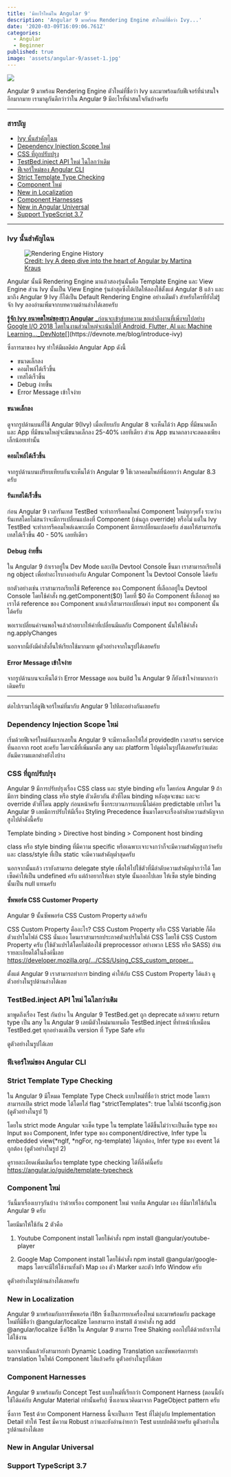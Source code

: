 ```yaml
---
title: 'มีอะไรใหม่ใน Angular 9'
description: 'Angular 9 มาพร้อม Rendering Engine ตัวใหม่ที่ชื่อว่า Ivy...'
date: '2020-03-09T16:09:06.761Z'
categories:
  - Angular
  - Beginner
published: true
image: 'assets/angular-9/asset-1.jpg'
---
```


![](assets/angular-9/asset-1.jpg)

Angular 9 มาพร้อม Rendering Engine ตัวใหม่ที่ชื่อว่า Ivy และมาพร้อมกับฟีเจอร์ที่น่าสนใจอีกมากมาย เรามาดูกันดีกว่าว่าใน Angular 9 มีอะไรที่น่าสนใจกันบ้างครับ

---

### สารบัญ

- [Ivy นั้นสำคัญไฉน](blog/angular-9/#ivy-นั้นสำคัญไฉน)
- [Dependency Injection Scope ใหม่](blog/angular-pwa#pwa-คืออะไร)
- [CSS ที่ถูกปรับปรุง](blog/angular-pwa#ทำไมถึงต้องทำ-pwa)
- [TestBed.inject API ใหม่ ไฉไลกว่าเดิม](blog/angular-pwa#พบกับพระเอกตัวจริง-service-worker)
- [ฟีเจอร์ใหม่ของ Angular CLI](blog/angular-pwa#set-up-project-ด้วย-angular-cli)
- [Strict Template Type Checking](blog/angular-pwa#ตั้งค่า-service-worker-ด้วย-ngsw-configjson)
- [Component ใหม่](blog/angular-pwa#ตั้งค่า-app-ด้วย-manifestjson)
- [New in Localization](blog/angular-pwa#ทดสอบการใช้งาน-pwa)
- [Component Harnesses](blog/angular-pwa#ทดสอบการใช้งาน-pwa)
- [New in Angular Universal](blog/angular-pwa#ทดสอบการใช้งาน-pwa)
- [Support TypeScript 3.7](blog/angular-9#suport-typescript-37)

---

### Ivy นั้นสำคัญไฉน

<figure>
  <img src="assets/angular-9/asset-2.png" alt="Rendering Engine History"/>
  <figcaption>
    <a href="https://t.co/Z1M3TIWzL4?amp=1">Credit: Ivy A deep dive into the heart of Angular by Martina Kraus</a>
  </figcaption>
</figure>

Angular นั้นมี Rendering Engine มาแล้วสองรุ่นนั่นคือ Template Engine และ View Engine
ส่วน Ivy นั้นเป็น View Engine รุ่นล่าสุดซึ่งได้เปิดให้ลองใช้ตั้งแต่ Angular 8 แล้ว และมาถึง Angular 9
Ivy ก็ได้เป็น Default Rendering Engine อย่างเต็มตัว สำหรับใครที่ยังไม่รู้จัก Ivy ลองอ่านเพิ่มจากบทความด้านล่างได้เลยครับ

[**รู้จัก Ivy อนาคตใหม่ของชาว Angular**
\_ก่อนจะเข้าสู่บทความ ขอเล่าถึงงานที่เพิ่งจบไปอย่าง Google I/O 2018 โดยในงานส่วนใหญ่จะเน้นไปที่ Android, Flutter, AI และ Machine Learning…\_DevNote](https://devnote.me/blog/introduce-ivy 'https://devnote.me/blog/introduce-ivy')[](https://devnote.me/blog/introduce-ivy)

ซึ่งการมาของ Ivy ทำให้มีผลดีต่อ Angular App ดังนี้

- ขนาดเล็กลง
- คอมไพล์ได้เร็วขึ้น
- เทสได้เร็วขึ้น
- Debug ง่ายขึ้น
- Error Message เข้าใจง่าย

#### ขนาดเล็กลง

ดูจากรูปด้านบนที่ใช้ Angular 9(Ivy) เมื่อเทียบกับ Angular 8 จะเห็นได้ว่า App ที่มีขนาดเล็กและ App ที่มีขนาดใหญ่จะมีขนาดเล็กลง 25-40% เลยทีเดียว ส่วน App ขนาดกลางจะลดลงเพียงเล็กน้อยเท่านั้น

#### คอมไพล์ได้เร็วขึ้น

จากรูปด้านบนเปรียบเทียบกันจะเห็นได้ว่า Angular 9 ใช้เวลาคอมไพล์ที่น้อยกว่า Angular 8.3 ครับ

#### รันเทสได้เร็วขึ้น

ก่อน Angular 9 เวลารันเทส TestBed จะทำการรีคอมไพล์ Component ใหม่ทุกๆครั้ง ระหว่างรันเทสโดยไม่สนว่าจะมีการเปลี่ยนแปลงที่ Component (เช่นถูก override) หรือไม่ แต่ใน Ivy TestBed จะทำการรีคอมไพล์เฉพาะเมื่อ Component มีการเปลี่ยนแปลงครับ ส่งผลให้สามารถรันเทสได้เร็วขึ้น 40 - 50% เลยทีเดียว

#### Debug ง่ายขึ้น

ใน Angular 9 ถ้าเราอยู่ใน Dev Mode และเปิด Devtool Console ขึ้นมา เราสามารถเรียกใช้ ng object เพื่อทำอะไรบางอย่างกับ Angular Component ใน Devtool Console ได้ครับ

ยกตัวอย่างเช่น เราสามารถเรียกใช้ Reference ของ Component ที่เลือกอยู่ใน Devtool Console โดยใช้คำสั่ง ng.getComponent($0) โดยที่ $0 คือ Component ที่เลือกอยู่
พอเราได้ reference ของ Component มาแล้วก็สามารถเปลี่ยนค่า input ของ component นั้นได้ครับ

พอเราเปลี่ยนค่าจนพอใจแล้วถ้าอยากให้ค่าที่เปลี่ยนมีผลกับ Component นั้นให้ใช้คำสั่ง ng.applyChanges

นอกจากนี้ยังมีคำสั่งอื่นให้เรียกใช้มากมาย ดูตัวอย่างจากในรูปได้เลยครับ

#### Error Message เข้าใจง่าย

จากรูปด้านบนจะเห็นได้ว่า Error Message ตอน build ใน Angular 9 ก็ยังเข้าใจง่ายมากกว่าเดิมครับ

---

ต่อไปเรามาไล่ดูฟีเจอร์ใหม่ที่มากับ Angular 9 ไปทีละอย่างกันเลยครับ

### Dependency Injection Scope ใหม่

เริ่มด้วยฟีเจอร์ใหม่อันแรกเลยใน Angular 9 จะมีทางเลือกให้ใส่ providedIn เวลาสร้าง service ที่นอกจาก root ละครับ โดยจะมีที่เพิ่มมาคือ any และ platform ไปดูต่อในรูปได้เลยครับว่าแต่ละอันมีความแตกต่างยังไงบ้าง

### CSS ที่ถูกปรับปรุง

Angular 9 มีการปรับปรุงเรื่อง CSS class และ style binding ครับ โดยก่อน Angular 9 ถ้ามีการ binding class หรือ style ตัวเดียวกัน ตัวที่โดน binding หลังสุดจะชนะ และจะ override ตัวที่โดน apply ก่อนหน้าครับ ซึ่งกระบวนการแบบนี้ไม่ค่อย predictable เท่าไหร่ ใน Angular 9 เลยมีการปรับให้มีเรื่อง Styling Precedence ขึ้นมาโดยจะเรื่องลำดับความสำคัญจากสูงไปต่ำดังนี้ครับ

Template binding > Directive host binding > Component host binding

class หรือ style binding ที่มีความ specific หรือเฉพาะเจาะจงกว่าก็จะมีความสำคัญสูงกว่าครับ และ class/style ที่เป็น static จะมีความสำคัญต่ำสุดครับ

นอกจากนั้นแล้ว เรายังสามารถ delegate style เพื่อให้ไปใช้ตัวที่มีลำดับความสำคัญต่ำกว่าได้ โดยเซ็ตค่าให้เป็น undefined ครับ แต่ถ้าอยากให้เอา style นั้นออกไปเลย ให้เซ็ต style binding นั้นเป็น null แทนครับ

#### ซัพพอร์ต CSS Customer Property

Angular 9 นั้นซัพพอร์ต CSS Custom Property แล้วครับ

CSS Custom Property คืออะไร? CSS Custom Property หรือ CSS Variable ก็คือตัวแปรในไฟล์ CSS นั่นเอง โดนเราสามารถประกาศตัวแปรในไฟล์ CSS โดยใช้ CSS Custom Property ครับ (ใช้ตัวแปรได้โดยไม่ต้องใช้ preprocessor อย่างพวก LESS หรือ SASS) อ่านรายละเอียดได้ในลิ้งค์นี้เลย https://developer.mozilla.org/…/CSS/Using_CSS_custom_proper…

ตั้งแต่ Angular 9 เราสามารถทำการ binding ค่าให้กับ CSS Custom Property ได้แล้ว ดูตัวอย่างในรูปด้านล่างได้เลย

### TestBed.inject API ใหม่ ไฉไลกว่าเดิม

มาพูดถึงเรื่อง Test กันบ้าง
ใน Angular 9 TestBed.get ถูก deprecate แล้วเพราะ return type เป็น any ใน Angular 9 เลยมีตัวใหม่มาแทนคือ TestBed.inject ที่ทำหน้าที่เหมือน TestBed.get ทุกอย่างแต่เป็น version ที่ Type Safe ครับ

ดูตัวอย่างในรูปได้เลย

### ฟีเจอร์ใหม่ของ Angular CLI

### Strict Template Type Checking

ใน Angular 9 มีโหมด Template Type Check แบบใหม่ที่ชื่อว่า strict mode โดยเราสามารถเปิด strict mode ได้โดยใส่ flag "strictTemplates": true ในไฟล์ tsconfig.json (ดูตัวอย่างในรูป 1)

โดยใน strict mode Angular จะเช็ค type ใน template ได้ดีขึ้นไม่ว่าจะเป็นเช็ค type ของ Input ของ Component, Infer type ของ component/directive, Infer type ใน embedded view(*ngIf, *ngFor, ng-template) ได้ถูกต้อง, Infer type ของ event ได้ถูกต้อง (ดูตัวอย่างในรูป 2)

ดูรายละเอียดเพิ่มเติมเรื่อง template type checking ได้ที่ลิ้งค์นี้ครับ https://angular.io/guide/template-typecheck

### Component ใหม่

วันนี้มาเรื่องเบาๆกันบ้าง ว่าด้วยเรื่อง component ใหม่ จากทีม Angular เอง ที่มีมาให้ใช้กันใน Angular 9 ครับ

โดยมีมาให้ใช้กัน 2 ตัวคือ

1. Youtube Component
   install โดยใช้คำสั่ง npm install @angular/youtube-player

2. Google Map Component
   install โดยใช้คำสั่ง npm install @angular/google-maps
   โดยจะมีให้ใช้งานทั้งตัว Map เอง ตัว Marker และตัว Info Window ครับ

ดูตัวอย่างในรูปด้านล่างได้เลยครับ

### New in Localization

Angular 9 มาพร้อมกับการซัพพอร์ต i18n ซึ่งเป็นการยกเครื่องใหม่ และมาพร้อมกับ package ใหม่ที่มีชื่อว่า @angular/localize โดยสามารถ install ด้วยคำสั่ง ng add @angular/localize ซึ่งi18n ใน Angular 9 สามารถ Tree Shaking ออกไปได้ด้วยถ้าเราไม่ได้ใช้งาน

นอกจากนั้นแล้วยังสามารถทำ Dynamic Loading Translation และซัพพอร์ตการทำ translation ในไฟล์ Component ได้แล้วครับ ดูตัวอย่างในรูปได้เลย

### Component Harnesses

Angular 9 มาพร้อมกับ Concept Test แบบใหม่ที่เรียกว่า Component Harness (ตอนนี้ยังใช้ได้แค่กับ Angular Material เท่านั้นครับ) ซึ่งเอาแนวคิดมาจาก PageObject pattern ครับ

ซึ่งการ Test ด้วย Component Harness นี้จะเป็นการ Test ที่ไม่ยุ่งกับ Implementation Detail ทำให้ Test มีความ Robust กว่าและยังอ่านง่ายกว่า Test แบบปกติด้วยครับ ดูตัวอย่างในรูปด้านล่างได้เลย

### New in Angular Universal

### Support TypeScript 3.7
